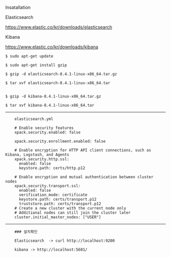 Insatallation

Elasticsearch

https://www.elastic.co/kr/downloads/elasticsearch



Kibana

https://www.elastic.co/kr/downloads/kibana


    $ sudo apt-get update

    $ sudo apt-get install gzip
    
    $ gzip -d elasticsearch-8.4.1-linux-x86_64.tar.gz
    
    $ tar xvf elasticsearch-8.4.1-linux-x86_64.tar
    
    
    $ gzip -d kibana-8.4.1-linux-x86_64.tar.gz
    
    $ tar xvf kibana-8.4.1-linux-x86_64.tar


-----

        elasticsearch.yml

        # Enable security features
        xpack.security.enabled: false

        xpack.security.enrollment.enabled: false

        # Enable encryption for HTTP API client connections, such as Kibana, Logstash, and Agents
        xpack.security.http.ssl:
          enabled: false
          keystore.path: certs/http.p12

        # Enable encryption and mutual authentication between cluster nodes
        xpack.security.transport.ssl:
          enabled: false
          verification_mode: certificate
          keystore.path: certs/transport.p12
          truststore.path: certs/transport.p12
        # Create a new cluster with the current node only
        # Additional nodes can still join the cluster later
        cluster.initial_master_nodes: ["USER"]

-----
        ### 설치확인

        Elasticsearch  -> curl http://localhost:9200

        kibana -> http://localhost:5601/
